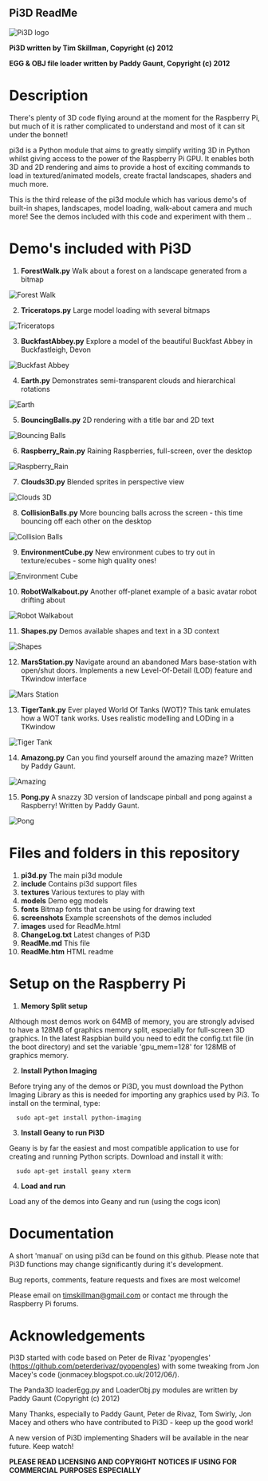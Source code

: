## **Pi3D ReadMe**

![Pi3D logo](http://www.skillmanmedia.com/pi3d/images/rpi3dlogo256.png)

**Pi3D written by Tim Skillman, Copyright (c) 2012**

**EGG & OBJ file loader written by Paddy Gaunt, Copyright (c) 2012**

# Description

There's plenty of 3D code flying around at the moment for the Raspberry Pi, but much of it is rather complicated to understand and most of it can sit under the bonnet!

pi3d is a Python module that aims to greatly simplify writing 3D in Python whilst giving access to the power of the Raspberry Pi GPU. It enables both 3D and 2D rendering and aims to provide a host of exciting commands to load in textured/animated models, create fractal landscapes, shaders and much more.

This is the third release of the pi3d module which has various demo's of built-in shapes, landscapes, model loading, walk-about camera and much more! See the demos included with this code and experiment with them ..


# Demo's included with Pi3D

1) **ForestWalk.py** Walk about a forest on a landscape generated from a bitmap

![Forest Walk](http://www.skillmanmedia.com/pi3d/images/ForestWalk_sml.png)

2) **Triceratops.py** Large model loading with several bitmaps

![Triceratops](http://www.skillmanmedia.com/pi3d/images/Triceratops_sml.png)

3) **BuckfastAbbey.py** Explore a model of the beautiful Buckfast Abbey in Buckfastleigh, Devon

![Buckfast Abbey](http://www.skillmanmedia.com/pi3d/images/BuckfastAbbey_sml.png)

4) **Earth.py** Demonstrates semi-transparent clouds and hierarchical rotations 

![Earth](http://www.skillmanmedia.com/pi3d/images/earthPic_sml.png)

5) **BouncingBalls.py** 2D rendering with a title bar and 2D text 

![Bouncing Balls](http://www.skillmanmedia.com/pi3d/images/bouncingballs_sml.jpg)

6) **Raspberry_Rain.py** Raining Raspberries,  full-screen, over the desktop 

![Raspberry_Rain](http://www.skillmanmedia.com/pi3d/images/raspberryRain_sml.png)

7) **Clouds3D.py** Blended sprites in perspective view 

![Clouds 3D](http://www.skillmanmedia.com/pi3d/images/clouds3D_sml.png)

8) **CollisionBalls.py** More bouncing balls across the screen - this time bouncing off each other on the desktop

![Collision Balls](http://www.skillmanmedia.com/pi3d/images/bouncingballs_sml.png)

9) **EnvironmentCube.py** New environment cubes to try out in texture/ecubes - some high quality ones!

![Environment Cube](http://www.skillmanmedia.com/pi3d/images/envcube_sml.png)

10) **RobotWalkabout.py** Another off-planet example of a basic avatar robot drifting about

![Robot Walkabout](http://www.skillmanmedia.com/pi3d/images/walkaboutRobot_sml.png)

11) **Shapes.py** Demos available shapes and text in a 3D context

![Shapes](http://www.skillmanmedia.com/pi3d/images/shapes_sml.png)

12) **MarsStation.py** Navigate around an abandoned Mars base-station with open/shut doors. 
Implements a new Level-Of-Detail (LOD) feature and TKwindow interface

![Mars Station](http://www.skillmanmedia.com/pi3d/images/MegaStation_sml.png)

13) **TigerTank.py** Ever played World Of Tanks (WOT)? This tank emulates how a WOT tank works. 
Uses realistic modelling and LODing in a TKwindow

![Tiger Tank](http://www.skillmanmedia.com/pi3d/images/TigerTank_sm.png)

14) **Amazong.py** Can you find yourself around the amazing maze?  Written by Paddy Gaunt.

![Amazing](http://www.skillmanmedia.com/pi3d/images/amazing_sml.png)

15) **Pong.py**  A snazzy 3D version of landscape pinball and pong against a Raspberry!   Written by Paddy Gaunt.

![Pong](http://www.skillmanmedia.com/pi3d/images/pong_sml.png)



# Files and folders in this repository


1. **pi3d.py** The main pi3d module
2. **include** Contains pi3d support files
3. **textures** Various textures to play with
4. **models** Demo egg models
5. **fonts** Bitmap fonts that can be using for drawing text
6. **screenshots** Example screenshots of the demos included
7. **images** used for ReadMe.html
8. **ChangeLog.txt** Latest changes of Pi3D
9. **ReadMe.md** This file
10. **ReadMe.htm** HTML readme


# Setup on the Raspberry Pi


1) **Memory Split setup**

Although most demos work on 64MB of memory, you are strongly advised to have a 128MB of graphics memory split, especially for full-screen 3D graphics.  In the latest Raspbian build you need to edit the config.txt file (in the boot directory) and set the variable 'gpu_mem=128' for 128MB of graphics memory.
 

2) **Install Python Imaging**

Before trying any of the demos or Pi3D, you must download the Python Imaging Library as this is needed for importing any graphics used by Pi3. To install on the terminal, type: 

      sudo apt-get install python-imaging


3) **Install Geany to run Pi3D**

Geany is by far the easiest and most compatible application to use for creating and running Python scripts. Download and install it with:

      sudo apt-get install geany xterm

4) **Load and run**


Load any of the demos into Geany and run (using the cogs icon)



# Documentation


A short 'manual' on using pi3d can be found on this github. Please note that Pi3D functions may change significantly during it's development.

Bug reports, comments, feature requests and fixes are most welcome!

Please email on timskillman@gmail.com or contact me through the Raspberry Pi forums.

# Acknowledgements

Pi3D started with code based on Peter de Rivaz 'pyopengles' (https://github.com/peterderivaz/pyopengles) with some tweaking from Jon Macey's code (jonmacey.blogspot.co.uk/2012/06/). 

The Panda3D loaderEgg.py and LoaderObj.py modules are written by Paddy Gaunt (Copyright (c) 2012)

Many Thanks, especially to Paddy Gaunt, Peter de Rivaz, Tom Swirly, Jon Macey and others who have contributed to Pi3D - keep up the good work!

A new version of Pi3D implementing Shaders will be available in the near future. Keep watch!


**PLEASE READ LICENSING AND COPYRIGHT NOTICES IF USING FOR COMMERCIAL PURPOSES ESPECIALLY**


